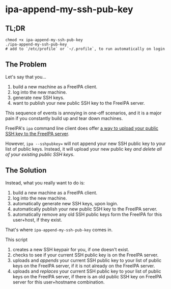 # ipa-append-my-ssh-pub-key

## TL;DR
```
chmod +x ipa-append-my-ssh-pub-key
./ipa-append-my-ssh-pub-key
# add to `/etc/profile` or `~/.profile`, to run automatically on login
```

## The Problem
Let's say that you...
1. build a new machine as a FreeIPA client.
1. log into the new machine.
1. generate new SSH keys.
1. want to publish your new public SSH key to the FreeIPA server.

This sequence of events is annoying in one-off scenarios, and it is a major
pain if you constantly build up and tear down machines.

FreeIPA's `ipa` command line client does offer [a way to upload your public SSH key to the FreeIPA server](https://access.redhat.com/documentation/en-us/red_hat_enterprise_linux/6/html/identity_management_guide/user-keys#uploading-user-keys).

However, `ipa --sshpubkey=` will not append your new SSH public key to your list
of public keys.  Instead, it will upload your new public key *and* *delete*
*all* *of* *your* *existing* *public* *SSH* *keys*.

## The Solution
Instead, what you really want to do is:
1. build a new machine as a FreeIPA client.
1. log into the new machine.
1. automatically generate new SSH keys, upon login.
1. automatically publish your new public SSH key to the FreeIPA server.
1. automatically remove any old SSH public keys form the FreeIPA
   for this user+host, if they exist.

That's where `ipa-append-my-ssh-pub-key` comes in.

This script
1. creates a new SSH keypair for you, if one doesn't exist.
1. checks to see if your current SSH public key is on the FreeIPA server.
1. uploads and *appends* your current SSH public key to your list of public keys
   on the FreeIPA server, if it is not already on the FreeIPA server.
1. uploads and *replaces* your current SSH public key to your list of public keys
   on the FreeIPA server, if there is an old public SSH key on FreeIPA server
   for this user+hostname combination.
